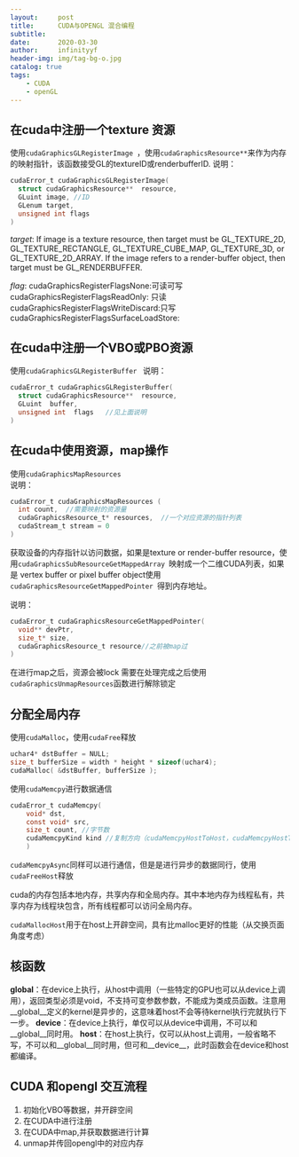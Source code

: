 ```yaml
---
layout:     post
title:      CUDA与OPENGL 混合编程
subtitle:   
date:       2020-03-30
author:     infinityyf
header-img: img/tag-bg-o.jpg
catalog: true
tags:
    - CUDA
    - openGL
---
```


## 在cuda中注册一个texture 资源

使用`cudaGraphicsGLRegisterImage `，使用`cudaGraphicsResource**`来作为内存的映射指针，该函数接受GL的textureID或renderbufferID.
说明：  
```c
cudaError_t cudaGraphicsGLRegisterImage( 
  struct cudaGraphicsResource**  resource,
  GLuint image, //ID
  GLenum target,    
  unsigned int flags
)
```  

*target*:  If image is a texture resource, then target must be GL_TEXTURE_2D, GL_TEXTURE_RECTANGLE, GL_TEXTURE_CUBE_MAP, GL_TEXTURE_3D, or GL_TEXTURE_2D_ARRAY. If the image refers to a render-buffer object, then target must be GL_RENDERBUFFER.  

*flag*:  cudaGraphicsRegisterFlagsNone:可读可写
cudaGraphicsRegisterFlagsReadOnly: 只读
cudaGraphicsRegisterFlagsWriteDiscard:只写
cudaGraphicsRegisterFlagsSurfaceLoadStore:

## 在cuda中注册一个VBO或PBO资源  

使用`cudaGraphicsGLRegisterBuffer `
说明：  
```c
cudaError_t cudaGraphicsGLRegisterBuffer(
  struct cudaGraphicsResource**  resource,  
  GLuint  buffer,  
  unsigned int  flags   //见上面说明
) 
```  


## 在cuda中使用资源，map操作

使用`cudaGraphicsMapResources `  
说明：  
```c
cudaError_t cudaGraphicsMapResources ( 
  int count,  //需要映射的资源量
  cudaGraphicsResource_t* resources,  //一个对应资源的指针列表
  cudaStream_t stream = 0       
)
```

获取设备的内存指针以访问数据，如果是texture or render-buffer resource，使用`cudaGraphicsSubResourceGetMappedArray `映射成一个二维CUDA列表，如果是 vertex buffer or pixel buffer object使用`cudaGraphicsResourceGetMappedPointer `得到内存地址。  

说明：
```c
cudaError_t cudaGraphicsResourceGetMappedPointer( 
  void** devPtr,  
  size_t* size,  
  cudaGraphicsResource_t resource//之前被map过
) 
```
在进行map之后，资源会被lock 需要在处理完成之后使用`cudaGraphicsUnmapResources`函数进行解除锁定

## 分配全局内存  
使用`cudaMalloc`，使用`cudaFree`释放
```c
uchar4* dstBuffer = NULL;
size_t bufferSize = width * height * sizeof(uchar4);
cudaMalloc( &dstBuffer, bufferSize );
```
使用`cudaMemcpy`进行数据通信
```c
cudaError_t cudaMemcpy(
    void* dst, 
    const void* src, 
    size_t count, //字节数
    cudaMemcpyKind kind //复制方向（cudaMemcpyHostToHost，cudaMemcpyHostToDevice，cudaMemcpyDeviceToHost，cudaMemcpyDeviceToDevice）
    )
```
`cudaMemcpyAsync`同样可以进行通信，但是是进行异步的数据同行，使用`cudaFreeHost`释放


cuda的内存包括本地内存，共享内存和全局内存。其中本地内存为线程私有，共享内存为线程块包含，所有线程都可以访问全局内存。  

`cudaMallocHost`用于在host上开辟空间，具有比malloc更好的性能（从交换页面角度考虑）


## 核函数  

__global__：在device上执行，从host中调用（一些特定的GPU也可以从device上调用），返回类型必须是void，不支持可变参数参数，不能成为类成员函数。注意用__global__定义的kernel是异步的，这意味着host不会等待kernel执行完就执行下一步。
__device__：在device上执行，单仅可以从device中调用，不可以和__global__同时用。
__host__：在host上执行，仅可以从host上调用，一般省略不写，不可以和__global__同时用，但可和__device__，此时函数会在device和host都编译。

## CUDA 和opengl 交互流程

1. 初始化VBO等数据，并开辟空间  
2. 在CUDA中进行注册  
3. 在CUDA中map,并获取数据进行计算    
4. unmap并传回opengl中的对应内存
